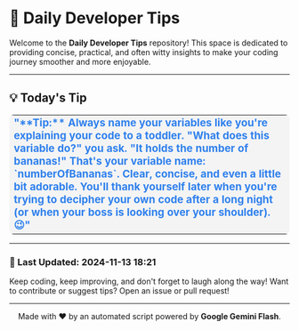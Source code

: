 
# 🌟 Daily Developer Tips

Welcome to the **Daily Developer Tips** repository! This space is dedicated to providing concise, practical, and often witty insights to make your coding journey smoother and more enjoyable.

---

## 💡 Today's Tip

<table align="center" cellpadding="10" cellspacing="0" style="background-color: #f4f4f4; border-radius: 8px; max-width: 600px; width: 100%;">
  <tr>
    <td>
      <h3 style="color: #2F80ED; margin: 0;">"**Tip:**  Always name your variables like you're explaining your code to a toddler.  "What does this variable do?" you ask.  "It holds the number of bananas!"  That's your variable name: `numberOfBananas`.  Clear, concise, and even a little bit adorable.  You'll thank yourself later when you're trying to decipher your own code after a long night (or when your boss is looking over your shoulder). 😉"</h3>
    </td>
  </tr>
</table>

---

### 📅 Last Updated: 2024-11-13 18:21

Keep coding, keep improving, and don't forget to laugh along the way! Want to contribute or suggest tips? Open an issue or pull request!

---

<div align="center">
    Made with ❤️ by an automated script powered by <strong>Google Gemini Flash</strong>.
</div>

